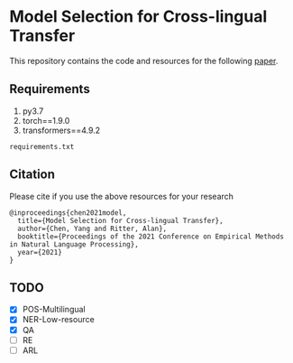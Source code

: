 # Model Selection for Cross-lingual Transfer

This repository contains the code and resources for the following [paper](https://aclanthology.org/2021.emnlp-main.459.pdf).

## Requirements
1. py3.7
2. torch==1.9.0
3. transformers==4.9.2
```
requirements.txt
```

## Citation
Please cite if you use the above resources for your research
```
@inproceedings{chen2021model,
  title={Model Selection for Cross-lingual Transfer},
  author={Chen, Yang and Ritter, Alan},
  booktitle={Proceedings of the 2021 Conference on Empirical Methods in Natural Language Processing},
  year={2021}
}
```
## TODO
- [x] POS-Multilingual
- [x] NER-Low-resource
- [x] QA
- [ ] RE
- [ ] ARL
